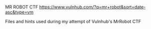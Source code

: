 MR ROBOT CTF
https://www.vulnhub.com/?q=mr+robot&sort=date-asc&type=vm


Files and hints used during my attempt of Vulnhub's MrRobot CTF
